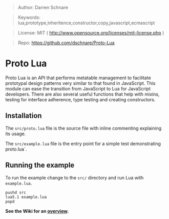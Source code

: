>   Author: Darren Schnare

>   Keywords: lua,prototype,inheritence,constructor,copy,javascript,ecmascript

>   License: MIT ( http://www.opensource.org/licenses/mit-license.php )

>   Repo: https://github.com/dschnare/Proto-Lua


Proto Lua
====================

Proto Lua is an API that performs metatable management to facilitate prototypal design patterns very similar to that found in JavaScript.
This module can ease the transition from JavaScript to Lua for JavaScript developers. There are also several useful functions
that help with mixins, testing for interface adherence, type testing and creating constructors.


Installation
--------------------

The `src/proto.lua` file is the source file with inline commenting explaining its usage.

The `src/example.lua` file is the entry point for a simple test demonstrating proto.lua`.


Running the example
--------------------

To run the example change to the `src/` directory and run Lua with `example.lua`.

    pushd src
    lua5.1 example.lua
    popd

**See the Wiki for an [overview](wiki).**